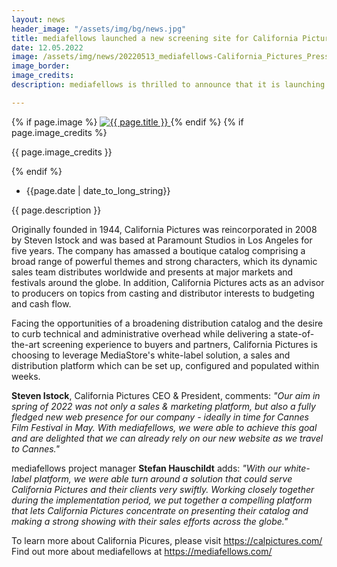 ```yaml
---
layout: news
header_image: "/assets/img/bg/news.jpg"
title: mediafellows launched a new screening site for California Pictures
date: 12.05.2022
image: /assets/img/news/20220513_mediafellows-California_Pictures_Press_Release.jpg
image_border:
image_credits: 
description: mediafellows is thrilled to announce that it is launching a new screening site for California Pictures, offering their buyers an immediate, in-depth experience of their diverse line-up of films and series.

---
```


<div class="row">
    <div class="col-xl-4 col-lg-4 col-md-12">
        <div class="s-details-img mb-30">
          {% if page.image %}
          <a href="{{ page.image }}" class="view">
            <img src="{{ page.image }}" alt="{{ page.title }}">  
          </a>
          {% endif %}
          {% if page.image_credits %}
          <p>{{ page.image_credits }}</p>
          {% endif %}
        </div>
    </div>
    <div class="col-xl-8 col-lg-8 col-md-12">
        <div class="service-details mb-40">
          <div class="meta-info">
              <ul>
                  <li class="posts-time">{{page.date | date_to_long_string}}</li>
              </ul>
          </div>
          <p>{{ page.description }}</p>
        </div>
    </div>
</div>
<div class="row">
    <div class="col-xl-12 col-lg-12">
        <div class="service-details mb-40">
          <p>
Originally founded in 1944, California Pictures was reincorporated in 2008 by Steven Istock and was based at Paramount Studios in Los Angeles for five years. The company has amassed a boutique catalog comprising a broad range of powerful themes and strong characters, which its dynamic sales team distributes worldwide and presents at major markets and festivals around the globe. In addition, California Pictures acts as an advisor to producers on topics from casting and distributor interests to budgeting and cash flow.
          </p>
          <p>
Facing the opportunities of a broadening distribution catalog and the desire to curb technical and administrative overhead while delivering a state-of-the-art screening experience to buyers and partners, California Pictures is choosing to leverage MediaStore's white-label solution, a sales and distribution platform which can be set up, configured and populated within weeks.
          </p>
          <p>
<strong>Steven Istock</strong>, California Pictures CEO & President, comments: <i>"Our aim in spring of 2022 was not only a sales & marketing platform, but also a fully fledged new web presence for our company - ideally in time for Cannes Film Festival in May. With mediafellows, we were able to achieve this goal and are delighted that we can already rely on our new website as we travel to Cannes."</i>
          </p>
          <p>
mediafellows project manager <strong>Stefan Hauschildt</strong> adds: <i>"With our white-label platform, we were able turn around a solution that could serve California Pictures and their clients very swiftly. Working closely together during the implementation period, we put together a compelling platform that lets California Pictures concentrate on presenting their catalog and making a strong showing with their sales efforts across the globe."</i>
          </p>
          <p>
To learn more about California Picures, please visit <a href="https://calpictures.com/" target="blank">https://calpictures.com/</a>
<br>
Find out more about mediafellows at <a href="https://mediafellows.com/" target="blank">https://mediafellows.com/</a>
          </p>
        </div>
    </div>
</div>
